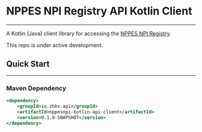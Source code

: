 # NPPES NPI Registry API Kotlin Client
--------------------------------------

A Kotlin (Java) client library for accessing the [NPPES NPI Registry](https://npiregistry.cms.hhs.gov/).

This repo is under active development.

## Quick Start
--------------

### Maven Dependency
```xml
<dependency>
    <groupId>io.zhkv.api</groupId>
    <artifactId>nppesnpi-kotlin-api-client</artifactId>
    <version>0.1.0-SNAPSHOT</version>
</dependency>
```
